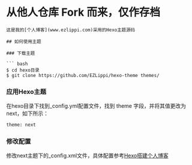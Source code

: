 # 从他人仓库 Fork 而来，仅作存档

```
这是我的[个人博客](www.ezlippi.com)采用的Hexo主题源码

## 如何使用主题

### 下载主题

``` bash
$ cd hexo目录
$ git clone https://github.com/EZLippi/hexo-theme themes/
```

### 应用Hexo主题

在hexo目录下找到_config.yml配置文件，找到 theme 字段，并将其值更改为 next，如下所示：

``` bash
theme: next
```

### 修改配置

修改next主题下的_config.xml文件，具体配置参考[Hexo搭建个人博客](http://www.ezlippi.com/blog/2016/02/jekyll-to-hexo.html)

```
